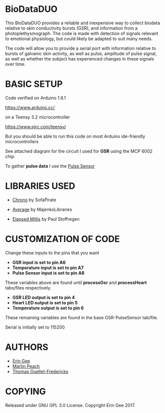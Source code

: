 # BioDataDUO

This BioDataDUO provides a reliable and inexpensive way to collect biodata relative to skin conductivity bursts (GSR), and information from a photoplethysmograph.  The code is made with detection of signals relevant to emotional physiology, but could likely be adapted to suit many needs.

The code will allow you to provide a serial port with information relative to bursts of galvanic skin activity, as well as pulse, amplitude of pulse signal, as well as whether the subject has experienced changes in these signals over time.

# BASIC SETUP

Code verified on Arduino 1.8.1 

https://www.arduino.cc/

on a Teensy 3.2 microcontroller

https://www.pjrc.com/teensy/

But you should be able to run this code on most Arduino ide-friendly microcontrollers

See attached diagram for the circuit I used for __GSR__ using the MCP 6002 chip.

To gather __pulse data__ I use the [Pulse Sensor](https://pulsesensor.com/)


# LIBRARIES USED

* [Chrono](https://github.com/SofaPirate/Chrono) by SofaPirate  

* [Average](https://github.com/MajenkoLibraries/Average) by MajenkoLibraries  

* [Elapsed Millis](https://playground.arduino.cc/Code/ElapsedMillis) by Paul Stoffregen 


# CUSTOMIZATION OF CODE

Change these inputs to the pins that you want

* __GSR input is set to pin A6__
* __Temperature input is set to pin A7__
* __Pulse Sensor input is set to pin A8__

These variables above are found until __processGsr__ and __processHeart__ tabs/files respectively.

* __GSR LED output is set to pin 4__
* __Heart LED output is set to pin 5__
* __Temperature output is set to pin 6__

These remaining variables are found in the base GSR-PulseSensor tab/file.

Serial is initially set to 115200

# AUTHORS

* [Erin Gee](http://www.eringee.net)
* [Martin Peach](https://puredata.info/Members/martinrp/OSCobjects)
* [Thomas Ouellet-Fredericks](https://github.com/thomasfredericks)

# COPYING
Released under GNU GPL 3.0 License.  Copyright Erin Gee 2017.
